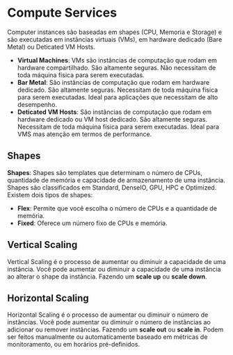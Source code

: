 # Compute Services

Computer instances são baseadas em shapes (CPU, Memoria e Storage) e são executadas em instâncias virtuais (VMs), em hardware dedicado (Bare Metal) ou Deticated VM Hosts.

- **Virtual Machines**: VMs são instâncias de computação que rodam em hardware compartilhado. São altamente seguras. Não necessitam de toda máquina física para serem executadas.
- **Bar Metal**: São instâncias de computação que rodam em hardware dedicado. São altamente seguras. Necessitam de toda máquina física para serem executadas. Ideal para aplicações que necessitam de alto desempenho.
- **Deticated VM Hosts**: São instâncias de computação que rodam em hardware dedicado ou VM host dedicado. São altamente seguras. Necessitam de toda máquina física para serem executadas. Ideal para VMS mas atenção em termos de performance.

## Shapes

**Shapes**: Shapes são templates que determinam o número de CPUs, quantidade de memória e capacidade de armazenamento de uma instância. Shapes são classificados em Standard, DenseIO, GPU, HPC e Optimized. Existem dois tipos de shapes:

- **Flex**: Permite que você escolha o número de CPUs e a quantidade de memória.
- **Fixed**: Oferece um número fixo de CPUs e memória.

## Vertical Scaling

Vertical Scaling é o processo de aumentar ou diminuir a capacidade de uma instância. Você pode aumentar ou diminuir a capacidade de uma instância ao alterar o shape da instância. Fazendo um **scale up** ou **scale down**.

## Horizontal Scaling

Horizontal Scaling é o processo de aumentar ou diminuir o número de instâncias. Você pode aumentar ou diminuir o número de instâncias ao adicionar ou remover instâncias. Fazendo um **scale out** ou **scale in**. Podem ser feitos manualmente ou automaticamente baseado em métricas de monitoramento, ou em horários pré-definidos.



